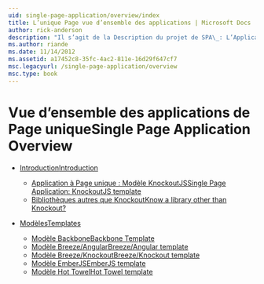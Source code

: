 ```yaml
---
uid: single-page-application/overview/index
title: L’unique Page vue d’ensemble des applications | Microsoft Docs
author: rick-anderson
description: "Il s’agit de la Description du projet de SPA\_: L’Application à Page unique ASP.NET (SPA) est une nouvelle fonctionnalité dans la version d’évaluation bêta MVC 4. Il fournit une meilleure end-to-end e..."
ms.author: riande
ms.date: 11/14/2012
ms.assetid: a17452c8-35fc-4ac2-811e-16d29f647cf7
msc.legacyurl: /single-page-application/overview
msc.type: book
---
```

<a name="single-page-application-overview"></a><span data-ttu-id="64ba9-104">Vue d’ensemble des applications de Page unique</span><span class="sxs-lookup"><span data-stu-id="64ba9-104">Single Page Application Overview</span></span>
====================
- [<span data-ttu-id="64ba9-105">Introduction</span><span class="sxs-lookup"><span data-stu-id="64ba9-105">Introduction</span></span>](introduction/index.md)

    - [<span data-ttu-id="64ba9-106">Application à Page unique : Modèle KnockoutJS</span><span class="sxs-lookup"><span data-stu-id="64ba9-106">Single Page Application: KnockoutJS template</span></span>](introduction/knockoutjs-template.md)
    - [<span data-ttu-id="64ba9-107">Bibliothèques autres que Knockout</span><span class="sxs-lookup"><span data-stu-id="64ba9-107">Know a library other than Knockout?</span></span>](introduction/other-libraries.md)
- [<span data-ttu-id="64ba9-108">Modèles</span><span class="sxs-lookup"><span data-stu-id="64ba9-108">Templates</span></span>](templates/index.md)

    - [<span data-ttu-id="64ba9-109">Modèle Backbone</span><span class="sxs-lookup"><span data-stu-id="64ba9-109">Backbone Template</span></span>](templates/backbonejs-template.md)
    - [<span data-ttu-id="64ba9-110">Modèle Breeze/Angular</span><span class="sxs-lookup"><span data-stu-id="64ba9-110">Breeze/Angular template</span></span>](templates/breezeangular-template.md)
    - [<span data-ttu-id="64ba9-111">Modèle Breeze/Knockout</span><span class="sxs-lookup"><span data-stu-id="64ba9-111">Breeze/Knockout template</span></span>](templates/breezeknockout-template.md)
    - [<span data-ttu-id="64ba9-112">Modèle EmberJS</span><span class="sxs-lookup"><span data-stu-id="64ba9-112">EmberJS template</span></span>](templates/emberjs-template.md)
    - [<span data-ttu-id="64ba9-113">Modèle Hot Towel</span><span class="sxs-lookup"><span data-stu-id="64ba9-113">Hot Towel template</span></span>](templates/hottowel-template.md)
